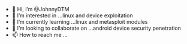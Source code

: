 - 👋 Hi, I’m @JohnnyDTM
- 👀 I’m interested in ...linux and device exploitation
- 🌱 I’m currently learning ...linux and metasploit modules
- 💞️ I’m looking to collaborate on ...android device security penetration
- 📫 How to reach me ...

<!---
JohnnyDTM/JohnnyDTM is a ✨ special ✨ repository because its `README.md` (this file) appears on your GitHub profile.
You can click the Preview link to take a look at your changes.
--->
